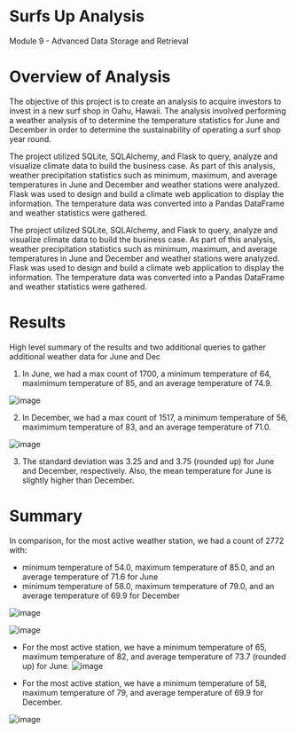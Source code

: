 
# Surfs Up Analysis
Module 9 - Advanced Data Storage and Retrieval

# Overview of Analysis
The objective of this project is to create an analysis to acquire investors to invest in a new surf shop in Oahu, Hawaii. The analysis involved performing a weather analysis of to determine the temperature statistics for June and December in order to determine the sustainability of operating a surf shop year round. 

The project utilized SQLite, SQLAlchemy, and Flask to query, analyze and visualize climate data to build the business case. As part of this analysis, weather precipitation statistics such as minimum, maximum, and average temperatures in June and December and weather stations were analyzed. Flask was used to design and build a climate web application to display the information. The temperature data was converted into a Pandas DataFrame and weather statistics were gathered.

The project utilized SQLite, SQLAlchemy, and Flask to query, analyze and visualize climate data to build the business case. As part of this analysis, weather precipitation statistics such as minimum, maximum, and average temperatures in June and December and weather stations were analyzed. Flask was used to design and build a climate web application to display the information. The temperature data was converted into a Pandas DataFrame and weather statistics were gathered.


# Results
High level summary of the results and two additional queries to gather additional weather data for June and Dec

1) In June, we had a max count of 1700, a minimum temperature of 64, maximimum temperature of 85, and an average temperature of 74.9.

![image](https://user-images.githubusercontent.com/80140082/118376414-9f699100-b57c-11eb-9c36-80a1e1b4f049.png)

2) In December, we had a max count of 1517, a minimum temperature of 56, maximimum temperature of 83, and an average temperature of 71.0.

![image](https://user-images.githubusercontent.com/80140082/118376399-94aefc00-b57c-11eb-9dbb-ce9a9ebcda7c.png)

3) The standard deviation was 3.25 and and 3.75 (rounded up) for June and December, respectively. Also, the mean temperature for June is slightly higher than December.


# Summary
In comparison, for the most active weather station, we had a count of 2772 with:

* minimum temperature of 54.0, maximum temperature of 85.0, and an average temperature of 71.6 for June
* minimum temperature of 58.0, maximum temperature of 79.0, and an average temperature of 69.9 for December


![image](https://user-images.githubusercontent.com/80140082/118379436-29225a00-b58f-11eb-98ee-53cd0add8aa7.png)


![image](https://user-images.githubusercontent.com/80140082/118379437-32abc200-b58f-11eb-8b1d-6ccd4dfad691.png)


* For the most active station, we have a minimum temperature of 65, maximum temperature of 82, and average temperature of 73.7 (rounded up) for June.
![image](https://user-images.githubusercontent.com/80140082/118379389-d34db200-b58e-11eb-86a7-9d48e84740c5.png)

*  For the most active station, we have a minimum temperature of 58, maximum temperature of 79, and average temperature of 69.9 for December.

![image](https://user-images.githubusercontent.com/80140082/118379393-dcd71a00-b58e-11eb-944e-87b755813e6e.png)




